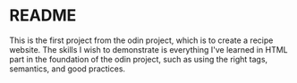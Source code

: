 # README

This is the first project from the odin project, which is to create a recipe website. The skills I wish to demonstrate is everything I've learned in HTML part in the foundation of the odin project, such as using the right tags, semantics, and good practices.
